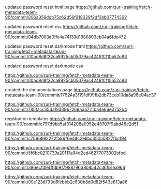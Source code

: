 updated password reset html page 
https://github.com/zuri-training/fetch-metadata-team-90/commit/806a356ddb75c62d56f918329f2df3bb07774362

updated password reset css 
https://github.com/zuri-training/fetch-metadata-team-90/commit/04db7003a0ffc4a74139d1880803eb04a6fde472

updated password reset darkmode html 
https://github.com/zuri-training/fetch-metadata-team-90/commit/00ad8d8f32ca8925cb05079ac4249f0f10a52d83

updated  password reset darkmode css 

https://github.com/zuri-training/fetch-metadata-team-90/commit/00ad8d8f32ca8925cb05079ac4249f0f10a52d83

created the documentations page 
https://github.com/zuri-training/fetch-metadata-team-90/commit/17624a3f191df99fb2db73ceb10da8a96e04ac37 

https://github.com/zuri-training/fetch-metadata-team-90/commit/785facc354af833967269a3b721ba4e66e3752b4

 registration templates 
 https://github.com/zuri-training/fetch-metadata-team-90/commit/c797d9bb5af314208a0952e48707f9abd48e2d51 
 
 https://github.com/zuri-training/fetch-metadata-team-90/commit/c7096992272fa86f6e48c2e8bc350b0827fbc194 
 
 https://github.com/zuri-training/fetch-metadata-team-90/commit/5f6bc0210739a20117a94d2ed46277073302bfbd 
 
 https://github.com/zuri-training/fetch-metadata-team-90/commit/386ecf094ffdb9179887963808542c36fb1ea964 
 
 https://github.com/zuri-training/fetch-metadata-team-90/commit/00e123d793d6fcbbb2c630b8d0d82f543e813a86 
 
